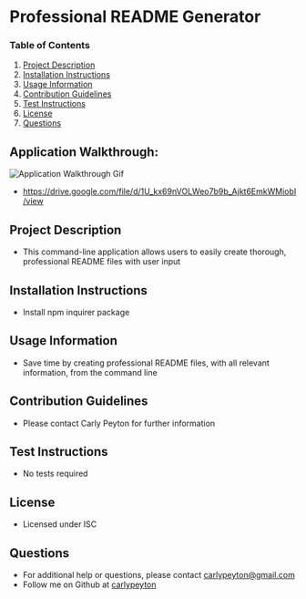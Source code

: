 # Professional README Generator
  
  ### Table of Contents
  1. [Project Description](#description)
  2. [Installation Instructions](#installation)
  3. [Usage Information](#usage)
  4. [Contribution Guidelines](#contribution)
  5. [Test Instructions](#tests)
  6. [License](#license)
  7. [Questions](#questions)
  
  ## Application Walkthrough:
  ![Application Walkthrough Gif]()
  * https://drive.google.com/file/d/1U_kx69nVOLWeo7b9b_Ajkt6EmkWMiobI/view


  ## Project Description
  * This command-line application allows users to easily create thorough, professional README files with user input
  
  ## Installation Instructions
  * Install npm inquirer package

  ## Usage Information
  * Save time by creating professional README files, with all relevant information, from the command line

  ## Contribution Guidelines
  * Please contact Carly Peyton for further information

  ## Test Instructions
  * No tests required

  ## License
  * Licensed under ISC
  
  ## Questions
  * For additional help or questions, please contact carlypeyton@gmail.com
  * Follow me on Github at [carlypeyton](http://github.com/carlypeyton)

